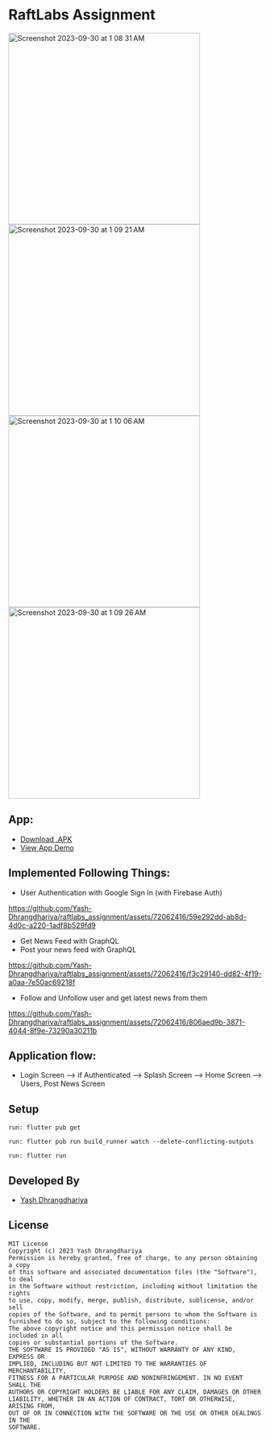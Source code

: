 # RaftLabs Assignment

<img width="380" alt="Screenshot 2023-09-30 at 1 08 31 AM" src="https://github.com/Yash-Dhrangdhariya/raftlabs_assignment/assets/72062416/c5fc97c1-9b82-4f2a-a3cf-4034676c2b87">
<img width="380" alt="Screenshot 2023-09-30 at 1 09 21 AM" src="https://github.com/Yash-Dhrangdhariya/raftlabs_assignment/assets/72062416/677a2171-0a27-4989-a3ed-80f2d26e50fb">
<img width="380" alt="Screenshot 2023-09-30 at 1 10 06 AM" src="https://github.com/Yash-Dhrangdhariya/raftlabs_assignment/assets/72062416/8c5cdffa-d451-42f1-a86a-d178eccd6686">
<img width="380" alt="Screenshot 2023-09-30 at 1 09 26 AM" src="https://github.com/Yash-Dhrangdhariya/raftlabs_assignment/assets/72062416/3cb4cb98-9d76-40c4-922a-8e73267d15d9">


## App:

- [Download .APK](https://drive.google.com/file/d/1gpW0xSdTaY5irqs13fdY6UOkxgvDiJoH/view?usp=share_link)
- [View App Demo](https://drive.google.com/file/d/1SOPWF2bvmjLX2EEwGBOi9tsrv_sDKR-p/view?usp=share_link)

## Implemented Following Things:

- User Authentication with Google Sign In (with Firebase Auth)

https://github.com/Yash-Dhrangdhariya/raftlabs_assignment/assets/72062416/59e292dd-ab8d-4d0c-a220-1adf8b529fd9
  
- Get News Feed with GraphQL
- Post your news feed with GraphQL

https://github.com/Yash-Dhrangdhariya/raftlabs_assignment/assets/72062416/f3c29140-dd82-4f19-a0aa-7e50ac69218f

- Follow and Unfollow user and get latest news from them

https://github.com/Yash-Dhrangdhariya/raftlabs_assignment/assets/72062416/806aed9b-3871-4044-8f9e-73290a30211b



## Application flow:

- Login Screen --> if Authenticated --> Splash Screen --> Home Screen --> Users, Post News Screen

## Setup

    run: flutter pub get

    run: flutter pub run build_runner watch --delete-conflicting-outputs

    run: flutter run 

## Developed By

- [Yash Dhrangdhariya](https://github.com/Yash-Dhrangdhariya)

## License

```text
MIT License
Copyright (c) 2023 Yash Dhrangdhariya
Permission is hereby granted, free of charge, to any person obtaining a copy
of this software and associated documentation files (the "Software"), to deal
in the Software without restriction, including without limitation the rights
to use, copy, modify, merge, publish, distribute, sublicense, and/or sell
copies of the Software, and to permit persons to whom the Software is
furnished to do so, subject to the following conditions:
The above copyright notice and this permission notice shall be included in all
copies or substantial portions of the Software.
THE SOFTWARE IS PROVIDED "AS IS", WITHOUT WARRANTY OF ANY KIND, EXPRESS OR
IMPLIED, INCLUDING BUT NOT LIMITED TO THE WARRANTIES OF MERCHANTABILITY,
FITNESS FOR A PARTICULAR PURPOSE AND NONINFRINGEMENT. IN NO EVENT SHALL THE
AUTHORS OR COPYRIGHT HOLDERS BE LIABLE FOR ANY CLAIM, DAMAGES OR OTHER
LIABILITY, WHETHER IN AN ACTION OF CONTRACT, TORT OR OTHERWISE, ARISING FROM,
OUT OF OR IN CONNECTION WITH THE SOFTWARE OR THE USE OR OTHER DEALINGS IN THE
SOFTWARE.
```
